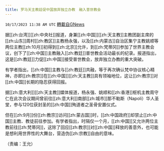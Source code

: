 ```yaml
---
title: 罗马天主教廷促中国放弃独立办教　融入普世教会
---
```

`10/17/2023 11:38 AM UTC` [轉載自GNews](https://gnews.org/articles/1846568)

据[[zh:台湾]][[zh:中央社]]报道，身兼[[zh:中国]][[zh:天主教]]主教团副主席的[[zh:山东]]周村[[zh:教区]]主教杨永强，以及[[zh:内蒙古]]自治区集宁主教姚顺等两位主教[[zh:10月]]初得到[[zh:北京]]允许，到[[zh:梵蒂冈]]参加了世界主教会议，创下了[[zh:中国]]主教融入[[zh:教廷]]普世教会活动最长的纪录。报道指出，这是[[zh:教廷]]力促[[zh:中国]]接受普世教会，放弃独立办教的重大突破。

有学者指出，[[zh:中国]]主教与[[zh:教廷]]共融，等于再次确认梵中协议核心精神，亦即[[zh:教宗]]在[[zh:中国]][[zh:天主教]]具有领袖地位，这让[[zh:教宗]]对[[zh:中国]]长期的隐忍获得回报。

据[[zh:意大利]][[zh:天主教]]媒体报道，杨永强、姚顺和[[zh:香港]]枢机主教周守仁在此次会议期间曾前往[[zh:意大利]]南部[[zh:城市]]那不勒斯（Napoli）华人圣堂，参与120位获封圣的[[zh:中国]]殉道者之圣骨安置仪式。

但在[[zh:9月]]份[[zh:教宗]]访问[[zh:蒙古国]]时，[[zh:中国政府]]却禁止[[zh:中国]]主教、教徒前往参加。有学者指出，时隔仅一个月，[[zh:中国]]又允许两位主教前往[[zh:梵蒂冈]]，这除了回应[[zh:教宗]]对[[zh:中国]]释放的善意外，也可能是想利用世界性的大舞台，营造伪[[zh:宗教]]自由的意味。

（责编：王允）
